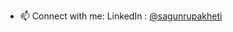 
- 📫 Connect with me: 
                  LinkedIn : [@sagunrupakheti](https://www.linkedin.com/in/sagun-rupakheti-a84941178/)
<!--                   Instagram: [@sagun.rupakheti](https://www.instagram.com/sagun.rupakheti/) -->
<!--
## Skills 💻👩‍🎓

<br>
<table>
<tbody>
  <tr>
    <td align="center" width="20%">
    <span><b><center>Pandas</center></b></span> 
    <img height=60px src="https://upload.wikimedia.org/wikipedia/commons/e/ed/Pandas_logo.svg"> 
    </td>
    <td align="center" width="20%">
    <span><b><center>Numpy</center></b></span> 
    <img height=60px src="https://upload.wikimedia.org/wikipedia/commons/3/31/NumPy_logo_2020.svg"> 
    </td>
    <td align="center" width="20%">
    <span><b><center>Matplotlib</center></b></span> 
    <img height=60px src="https://upload.wikimedia.org/wikipedia/commons/0/01/Created_with_Matplotlib-logo.svg"> 
    </td>
    <td align="center" width="20%">
    <span><b><center>ML/DL</center></b></span> 
    <img height=60px src="https://upload.wikimedia.org/wikipedia/commons/d/d5/Hey_Machine_Learning_Logo.png"> 
    </td>
    <td align="center" width="20%">
    <span><b><center>PyTorch</center></b></span> 
    <img height=60px src="https://upload.wikimedia.org/wikipedia/commons/9/96/Pytorch_logo.png"> 
    </td>
  </tr> 
  <tr>
    <td align="center" width="20%">
    <span><b><center>MongoDB</center></b></span> 
    <img height=60px src="https://webimages.mongodb.com/_com_assets/cms/MongoDB_Logo_FullColorBlack_RGB-4td3yuxzjs.png?auto=format%2Ccompress"> 
    </td>
    <td align="center" width="20%">
    <span><b><center>Python</center></b></span> 
    <img height=60px src="https://1000logos.net/wp-content/uploads/2020/08/Python-Logo.png"> 
    </td>
    <td align="center" width="20%">
    <span><b><center>mySQL</center></b></span> 
    <img height=60px src="https://www.tech-recipes.com/wp-content/uploads/2018/09/1200px-MySQL.svg_-639x350.png"> 
    </td>
    <td align="center" width="20%">
    <span><b><center>Neo4j</center></b></span> 
    <img height=60px src="https://www.pngkey.com/png/full/231-2317101_neo-icon-neo4j-logo.png"> 
    </td>
    <td align="center" width="20%">
    <span><b><center>C++</center></b></span> 
    <img height=60px src="https://upload.wikimedia.org/wikipedia/commons/1/18/ISO_C%2B%2B_Logo.svg"> 
    </td>
  </tr>
  <tr>
    <td align="center" width="20%">
    <span><b><center>Django</center></b></span> 
    <img height=60px src="https://encrypted-tbn0.gstatic.com/images?q=tbn:ANd9GcSF1CUPwnJOpWMIII71-Et_D2WJzrX99XytfsXXAt416hPEarYaUUH9d87tqrB0KbXwv0A&usqp=CAU"> 
    </td>
    <td align="center" width="20%">
    <span><b><center>PHP</center></b></span> 
    <img height=60px src="https://upload.wikimedia.org/wikipedia/commons/2/27/PHP-logo.svg"> 
    </td>
    <td align="center" width="20%">
    <span><b><center>Java</center></b></span> 
    <img height=60px src="https://1000logos.net/wp-content/uploads/2020/09/Java-Logo.png"> 
    </td>
    <td align="center" width="20%">
    <span><b><center>MATLAB</center></b></span> 
    <img height=60px src="https://1000logos.net/wp-content/uploads/2021/04/MATLAB-logo.png"> 
    </td>
    <td align="center" width="20%">
    <span><b><center>OpenCV</center></b></span> 
    <img height=60px src="https://cdn.icon-icons.com/icons2/2699/PNG/512/opencv_logo_icon_170888.png"> 
    </td>
  </tr>
<!--

